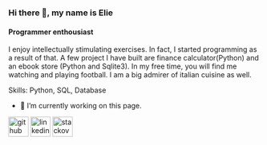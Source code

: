 ### Hi there 👋, my name is Elie
#### Programmer enthousiast
I enjoy intellectually stimulating exercises. In fact, I started programming as a result of that. 
A few project I have built are finance calculator(Python) and an ebook store (Python and Sqlite3).
In my free time, you will find me watching and playing football.
I am a big admirer of italian cuisine as well.

Skills: Python, SQL, Database

- 🔭 I’m currently working on this page. 


[<img src='https://cdn.jsdelivr.net/npm/simple-icons@3.0.1/icons/github.svg' alt='github' height='40'>](https://github.com/fernick)  [<img src='https://cdn.jsdelivr.net/npm/simple-icons@3.0.1/icons/linkedin.svg' alt='linkedin' height='40'>](https://www.linkedin.com/in/elie-fernick-ngerageze/)  [<img src='https://cdn.jsdelivr.net/npm/simple-icons@3.0.1/icons/stackoverflow.svg' alt='stackoverflow' height='40'>](https://stackoverflow.com/users/20550889)  

